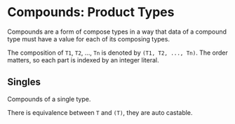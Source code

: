 # Compounds: Product Types

Compounds are a form of compose types in a way that data of a compound type must have a value for each of its composing types.

The composition of `T1`, `T2`, ..., `Tn` is denoted by `(T1, T2, ..., Tn)`. The order matters, so each part is indexed by an integer literal.

## Singles

Compounds of a single type.

There is equivalence between `T` and `(T)`, they are auto castable.
